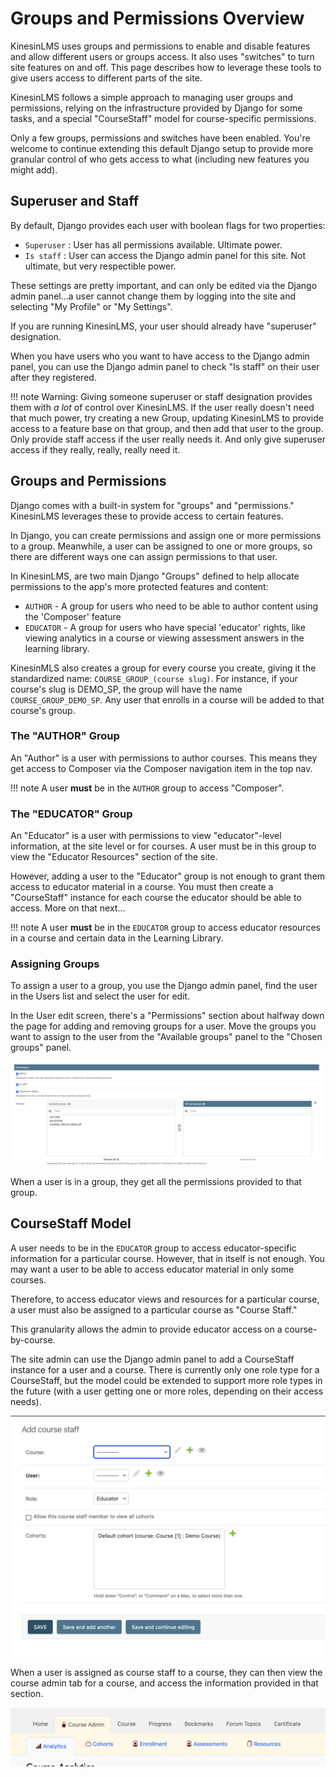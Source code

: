 # Groups and Permissions Overview

KinesinLMS uses groups and permissions to enable and disable features and allow different users or groups access.
It also uses "switches" to turn site features on and off. This page describes how to leverage these tools to give users
access to different parts of the site.

KinesinLMS follows a simple approach to managing user groups and permissions, relying on the infrastructure provided by
Django for some tasks, and a special "CourseStaff" model for course-specific permissions.

Only a few groups, permissions and switches have been enabled. You're welcome to continue extending this default Django
setup to provide more granular control of who gets access to what (including new features you might add).

## Superuser and Staff

By default, Django provides each user with boolean flags for two properties:

- `Superuser` : User has all permissions available. Ultimate power.
- `Is staff` : User can access the Django admin panel for this site. Not ultimate, but very respectible power.

These settings are pretty important, and can only be edited via the Django admin panel...a user cannot change them by
logging into the site and selecting "My Profile" or "My Settings".

If you are running KinesinLMS, your user should already have "superuser" designation.

When you have users who you want to have access to the Django admin panel,
you can use the Django admin panel to check "Is staff" on their user after they registered.

!!! note
    Warning: Giving someone superuser or staff designation provides them with *a lot* of control over KinesinLMS. If the user
    really doesn't need that much power, try creating a new Group, updating KinesinLMS to provide access to a feature base on that group,
    and then add that user to the group. Only provide staff access if the user really needs it. And only give superuser access if
    they really, really, really need it.

## Groups and Permissions

Django comes with a built-in system for "groups" and "permissions." KinesinLMS leverages these to provide
access to certain features.

In Django, you can create permissions and assign one or more permissions to a group. Meanwhile, a user can be assigned to one or more groups,
so there are different ways one can assign permissions to that user.

In KinesinLMS, are two main Django "Groups" defined to help allocate permissions to the app's more protected features and content:

- `AUTHOR` - A group for users who need to be able to author content using the 'Composer' feature
- `EDUCATOR` - A group for users who have special 'educator' rights, like viewing analytics in a course or viewing assessment answers in the learning library.

KinesinMLS also creates a group for every course you create, giving it the standardized name: `COURSE_GROUP_(course slug)`. For instance, if your
course's slug is DEMO_SP, the group will have the name `COURSE_GROUP_DEMO_SP`. Any user that enrolls in a course will be added to that course's group.

### The "AUTHOR" Group

An "Author" is a user with permissions to author courses. This means they get access to Composer via the Composer navigation
item in the top nav.

!!! note
    A user **must** be in the `AUTHOR` group to access "Composer".

### The "EDUCATOR" Group

An "Educator" is a user with permissions to view "educator"-level information, at the site level or for courses.
A user must be in this group to view the "Educator Resources" section of the site.

However, adding a user to the "Educator" group is not enough to grant them access to educator material in a course.
You must then create a "CourseStaff" instance for each course the educator should be able to access. More on that next...

!!! note
    A user **must** be in the `EDUCATOR` group to access educator resources in a course and certain data in the Learning Library.

### Assigning Groups

To assign a user to a group, you use the Django admin panel, find the user in the Users list and select the user for edit.

In the User edit screen, there's a "Permissions" section about halfway down the page for adding and removing groups for a user.
Move the groups you want to assign to the user from the "Available groups" panel to the "Chosen groups" panel.

![Edit user screenshot from Django admin panel](../assets/groups_and_permissions/permissions_1.png)

When a user is in a group, they get all the permissions provided to that group.

## CourseStaff Model

A user needs to be in the `EDUCATOR` group to access educator-specific information for a particular course. However,
that in itself is not enough. You may want a user to be able to access educator material in only some courses.

Therefore, to access educator views and resources for a particular course, a user must also
be assigned to a particular course as "Course Staff."

This granularity allows the admin to provide educator access on a course-by-course.

The site admin can use the Django admin panel to add a CourseStaff instance for a user and a course.
There is currently only one role type for a CourseStaff, but the model could be extended to support more
role types in the future (with a user getting one or more roles, depending on their access needs).

![Course Admin tab screenshot](../assets/groups_and_permissions/course_staff_1.png)

When a user is assigned as course staff to a course, they can then view the course admin tab for a course, and
access the information provided in that section.

![Course Admin tab screenshot](../assets/groups_and_permissions/course_admin_tabs_1.png)
